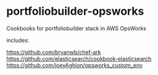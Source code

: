 portfoliobuilder-opsworks
=========================

Cookbooks for portfoliobuilder stack in AWS OpsWorks

includes:

https://github.com/bryanwb/chef-ark
https://github.com/elasticsearch/cookbook-elasticsearch
https://github.com/joeyAghion/opsworks_custom_env
